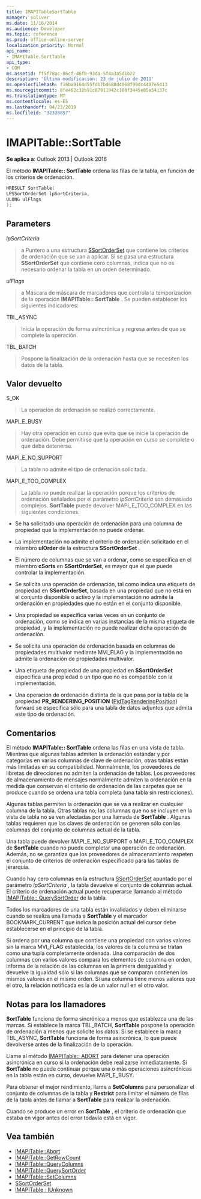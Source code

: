 ```yaml
---
title: IMAPITableSortTable
manager: soliver
ms.date: 11/16/2014
ms.audience: Developer
ms.topic: reference
ms.prod: office-online-server
localization_priority: Normal
api_name:
- IMAPITable.SortTable
api_type:
- COM
ms.assetid: ff5f78ac-06cf-46fb-93da-5f4a3a5d1b22
description: 'Última modificación: 23 de julio de 2011'
ms.openlocfilehash: f16ba9164d55fdb7bd688d4068f99dc4407e5413
ms.sourcegitcommit: 8fe462c32b91c87911942c188f3445e85a54137c
ms.translationtype: MT
ms.contentlocale: es-ES
ms.lasthandoff: 04/23/2019
ms.locfileid: "32328857"
---
```

# <a name="imapitablesorttable"></a>IMAPITable::SortTable

**Se aplica a**: Outlook 2013 | Outlook 2016 
  
El método **IMAPITable:: SortTable** ordena las filas de la tabla, en función de los criterios de ordenación. 
  
```cpp
HRESULT SortTable(
LPSSortOrderSet lpSortCriteria,
ULONG ulFlags
);
```

## <a name="parameters"></a>Parameters

_lpSortCriteria_
  
> a Puntero a una estructura [SSortOrderSet](ssortorderset.md) que contiene los criterios de ordenación que se van a aplicar. Si se pasa una estructura **SSortOrderSet** que contiene cero columnas, indica que no es necesario ordenar la tabla en un orden determinado. 
    
_ulFlags_
  
> a Máscara de máscara de marcadores que controla la temporización de la operación **IMAPITable:: SortTable** . Se pueden establecer los siguientes indicadores: 
    
TBL_ASYNC 
  
> Inicia la operación de forma asincrónica y regresa antes de que se complete la operación.
    
TBL_BATCH 
  
> Pospone la finalización de la ordenación hasta que se necesiten los datos de la tabla.
    
## <a name="return-value"></a>Valor devuelto

S_OK 
  
> La operación de ordenación se realizó correctamente.
    
MAPI_E_BUSY 
  
> Hay otra operación en curso que evita que se inicie la operación de ordenación. Debe permitirse que la operación en curso se complete o que deba detenerse.
    
MAPI_E_NO_SUPPORT 
  
> La tabla no admite el tipo de ordenación solicitada.
    
MAPI_E_TOO_COMPLEX 
  
> La tabla no puede realizar la operación porque los criterios de ordenación señalados por el parámetro _lpSortCriteria_ son demasiado complejos. **SortTable** puede devolver MAPI_E_TOO_COMPLEX en las siguientes condiciones. 
    
   - Se ha solicitado una operación de ordenación para una columna de propiedad que la implementación no puede ordenar.
    
   - La implementación no admite el criterio de ordenación solicitado en el miembro **ulOrder** de la estructura **SSortOrderSet** . 
    
   - El número de columnas que se van a ordenar, como se especifica en el miembro **cSorts** en **SSortOrderSet**, es mayor que el que puede controlar la implementación.
    
   - Se solicita una operación de ordenación, tal como indica una etiqueta de propiedad en **SSortOrderSet**, basada en una propiedad que no está en el conjunto disponible o activo y la implementación no admite la ordenación en propiedades que no están en el conjunto disponible.
    
   - Una propiedad se especifica varias veces en un conjunto de ordenación, como se indica en varias instancias de la misma etiqueta de propiedad, y la implementación no puede realizar dicha operación de ordenación.
    
   - Se solicita una operación de ordenación basada en columnas de propiedades multivalor mediante MVI_FLAG y la implementación no admite la ordenación de propiedades multivalor. 
    
   - Una etiqueta de propiedad de una propiedad en **SSortOrderSet** especifica una propiedad o un tipo que no es compatible con la implementación. 
    
   - Una operación de ordenación distinta de la que pasa por la tabla de la propiedad **PR_RENDERING_POSITION** ([PidTagRenderingPosition](pidtagrenderingposition-canonical-property.md)) forward se especifica sólo para una tabla de datos adjuntos que admita este tipo de ordenación.
    
## <a name="remarks"></a>Comentarios

El método **IMAPITable:: SortTable** ordena las filas en una vista de tabla. Mientras que algunas tablas admiten la ordenación estándar y por categorías en varias columnas de clave de ordenación, otras tablas están más limitadas en su compatibilidad. Normalmente, los proveedores de libretas de direcciones no admiten la ordenación de tablas. Los proveedores de almacenamiento de mensajes normalmente admiten la ordenación en la medida que conservan el criterio de ordenación de las carpetas que se produce cuando se ordena una tabla completa (una tabla sin restricciones). 
  
Algunas tablas permiten la ordenación que se va a realizar en cualquier columna de la tabla. Otras tablas no; las columnas que no se incluyen en la vista de tabla no se ven afectadas por una llamada de **SortTable** . Algunas tablas requieren que las claves de ordenación se generen sólo con las columnas del conjunto de columnas actual de la tabla. 
  
Una tabla puede devolver MAPI_E_NO_SUPPORT o MAPI_E_TOO_COMPLEX de **SortTable** cuando no puede completar una operación de ordenación. Además, no se garantiza que los proveedores de almacenamiento respeten el conjunto de criterios de ordenación especificado para las tablas de jerarquía. 
  
Cuando hay cero columnas en la estructura [SSortOrderSet](ssortorderset.md) apuntado por el parámetro _lpSortCriteria_ , la tabla devuelve el conjunto de columnas actual. El criterio de ordenación actual puede recuperarse llamando al método [IMAPITable:: QuerySortOrder](imapitable-querysortorder.md) de la tabla. 
  
Todos los marcadores de una tabla están invalidados y deben eliminarse cuando se realiza una llamada a **SortTable** y el marcador BOOKMARK_CURRENT que indica la posición actual del cursor debe establecerse en el principio de la tabla. 
  
Si ordena por una columna que contiene una propiedad con varios valores sin la marca MVI_FLAG establecida, los valores de la columna se tratan como una tupla completamente ordenada. Una comparación de dos columnas con varios valores compara los elementos de columna en orden, informa de la relación de las columnas en la primera desigualdad y devuelve la igualdad sólo si las columnas que se comparan contienen los mismos valores en el mismo orden. Si una columna tiene menos valores que el otro, la relación notificada es la de un valor null en el otro valor.
  
## <a name="notes-to-callers"></a>Notas para los llamadores

**SortTable** funciona de forma sincrónica a menos que establezca una de las marcas. Si establece la marca TBL_BATCH, **SortTable** pospone la operación de ordenación a menos que solicite los datos. Si se establece la marca TBL_ASYNC, **SortTable** funciona de forma asincrónica, lo que puede devolverse antes de la finalización de la operación. 
  
Llame al método [IMAPITable:: ABORT](imapitable-abort.md) para detener una operación asincrónica en curso si la ordenación debe realizarse inmediatamente. Si **SortTable** no puede continuar porque una o más operaciones asincrónicas en la tabla están en curso, devuelve MAPI_E_BUSY. 
  
Para obtener el mejor rendimiento, llame a **SetColumns** para personalizar el conjunto de columnas de la tabla y **Restrict** para limitar el número de filas de la tabla antes de llamar a **SortTable** para realizar la ordenación. 
  
Cuando se produce un error en **SortTable** , el criterio de ordenación que estaba en vigor antes del error todavía está en vigor. 
  
## <a name="see-also"></a>Vea también

- [IMAPITable::Abort](imapitable-abort.md)
- [IMAPITable::GetRowCount](imapitable-getrowcount.md)
- [IMAPITable::QueryColumns](imapitable-querycolumns.md)
- [IMAPITable::QuerySortOrder](imapitable-querysortorder.md)
- [IMAPITable::SetColumns](imapitable-setcolumns.md)
- [SSortOrderSet](ssortorderset.md)
- [IMAPITable : IUnknown](imapitableiunknown.md)

